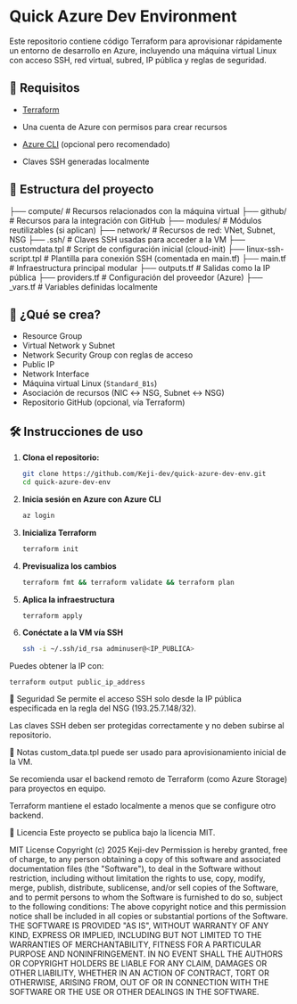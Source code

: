 # Quick Azure Dev Environment

Este repositorio contiene código Terraform para aprovisionar rápidamente un entorno de desarrollo en Azure, incluyendo una máquina virtual Linux con acceso SSH, red virtual, subred, IP pública y reglas de seguridad.

## 🔧 Requisitos

- [Terraform](https://developer.hashicorp.com/terraform/install)
- Una cuenta de Azure con permisos para crear recursos

- [Azure CLI](https://learn.microsoft.com/en-us/cli/azure/install-azure-cli) (opcional pero recomendado)
- Claves SSH generadas localmente

## 📁 Estructura del proyecto

├── compute/ # Recursos relacionados con la máquina virtual
├── github/ # Recursos para la integración con GitHub
├── modules/ # Módulos reutilizables (si aplican)
├── network/ # Recursos de red: VNet, Subnet, NSG
├── .ssh/ # Claves SSH usadas para acceder a la VM
├── customdata.tpl # Script de configuración inicial (cloud-init)
├── linux-ssh-script.tpl # Plantilla para conexión SSH (comentada en main.tf)
├── main.tf # Infraestructura principal modular
├── outputs.tf # Salidas como la IP pública
├── providers.tf # Configuración del proveedor (Azure)
├── _vars.tf # Variables definidas localmente

## 🚀 ¿Qué se crea?

- Resource Group
- Virtual Network y Subnet
- Network Security Group con reglas de acceso
- Public IP
- Network Interface
- Máquina virtual Linux (`Standard_B1s`)
- Asociación de recursos (NIC ↔ NSG, Subnet ↔ NSG)
- Repositorio GitHub (opcional, vía Terraform)

## 🛠️ Instrucciones de uso

1. **Clona el repositorio:**

    ```bash
   git clone https://github.com/Keji-dev/quick-azure-dev-env.git
   cd quick-azure-dev-env

2. **Inicia sesión en Azure con Azure CLI**

    ```bash
    az login

3. **Inicializa Terraform**

    ```bash
    terraform init

4. **Previsualiza los cambios**

    ```bash
    terraform fmt && terraform validate && terraform plan 

5. **Aplica la infraestructura**

    ```bash
    terraform apply

6. **Conéctate a la VM vía SSH**

    ```bash
    ssh -i ~/.ssh/id_rsa adminuser@<IP_PUBLICA>

Puedes obtener la IP con:

    terraform output public_ip_address


🔐 Seguridad
Se permite el acceso SSH solo desde la IP pública especificada en la regla del NSG (193.25.7.148/32).

Las claves SSH deben ser protegidas correctamente y no deben subirse al repositorio.

📝 Notas
custom_data.tpl puede ser usado para aprovisionamiento inicial de la VM.

Se recomienda usar el backend remoto de Terraform (como Azure Storage) para proyectos en equipo.

Terraform mantiene el estado localmente a menos que se configure otro backend.

📜 Licencia
Este proyecto se publica bajo la licencia MIT.

MIT License
Copyright (c) 2025 Keji-dev
Permission is hereby granted, free of charge, to any person obtaining a copy of this software and associated documentation files (the "Software"), to deal in the Software without restriction, including without limitation the rights to use, copy, modify, merge, publish, distribute, sublicense, and/or sell copies of the Software, and to permit persons to whom the Software is furnished to do so, subject to the following conditions:
The above copyright notice and this permission notice shall be included in all copies or substantial portions of the Software.
THE SOFTWARE IS PROVIDED "AS IS", WITHOUT WARRANTY OF ANY KIND, EXPRESS OR IMPLIED, INCLUDING BUT NOT LIMITED TO THE WARRANTIES OF MERCHANTABILITY, FITNESS FOR A PARTICULAR PURPOSE AND NONINFRINGEMENT. IN NO EVENT SHALL THE AUTHORS OR COPYRIGHT HOLDERS BE LIABLE FOR ANY CLAIM, DAMAGES OR OTHER LIABILITY, WHETHER IN AN ACTION OF CONTRACT, TORT OR OTHERWISE, ARISING FROM, OUT OF OR IN CONNECTION WITH THE SOFTWARE OR THE USE OR OTHER DEALINGS IN THE SOFTWARE.